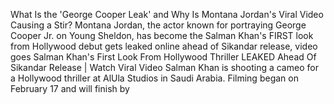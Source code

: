 What Is the 'George Cooper Leak' and Why Is Montana Jordan's Viral Video Causing a Stir? Montana Jordan, the actor known for portraying George Cooper Jr. on Young Sheldon, has become the Salman Khan's FIRST look from Hollywood debut gets leaked online ahead of Sikandar release, video goes Salman Khan's First Look From Hollywood Thriller LEAKED Ahead Of Sikandar Release | Watch Viral Video Salman Khan is shooting a cameo for a Hollywood thriller at AlUla Studios in Saudi Arabia. Filming began on February 17 and will finish by

